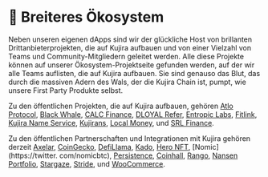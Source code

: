# 🐳 Breiteres Ökosystem

Neben unseren eigenen dApps sind wir der glückliche Host von brillanten Drittanbieterprojekten, die auf Kujira aufbauen und von einer Vielzahl von Teams und Community-Mitgliedern geleitet werden. Alle diese Projekte können auf unserer Ökosystem-Projektseite gefunden werden, auf der wir alle Teams auflisten, die auf Kujira aufbauen. Sie sind genauso das Blut, das durch die massiven Adern des Wals, der die Kujira Chain ist, pumpt, wie unsere First Party Produkte selbst.

Zu den öffentlichen Projekten, die auf Kujira aufbauen, gehören [Atlo Protocol](https://twitter.com/Atlo\_Protocol), [Black Whale](https://twitter.com/BlackWhaleDeFi), [CALC Finance](https://twitter.com/CALC\_Finance), [DLOYAL Refer](https://twitter.com/dloyalrefer), [Entropic Labs](https://twitter.com/Entropic\_Labs), [Fitlink](https://twitter.com/fitlinkapp), [Kujira Name Service](https://mintthemoon.medium.com/kujira-name-system-kns-24aa0ecf7ac7), [Kujirans](https://twitter.com/KUJIRANSNFT), [Local Money](https://twitter.com/TeamLocalMoney), und [SRL Finance](https://twitter.com/SRLFinance).

Zu den öffentlichen Partnerschaften und Integrationen mit Kujira gehören derzeit [Axelar](https://twitter.com/axelarcore), [CoinGecko](https://twitter.com/coingecko), [DefiLlama](https://twitter.com/DefiLlama), [Kado](https://twitter.com/kado\_money), [Hero NFT](https://twitter.com/Hero\_NFT\_), [Nomic](https://twitter. com/nomicbtc), [Persistence](https://twitter.com/PersistenceOne), [Coinhall](https://twitter.com/coinhall\_org), [Rango](https://twitter.com/RangoExchange), [Nansen Portfolio](https://twitter.com/nansenportfolio), [Stargaze](https://twitter.com/StargazeZone), [Stride](https://twitter.com/stride\_zone), und [WooCommerce](https://twitter.com/WooCommerce).
